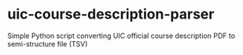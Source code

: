 # uic-course-description-parser
Simple Python script converting UIC official course description PDF to semi-structure file (TSV)
